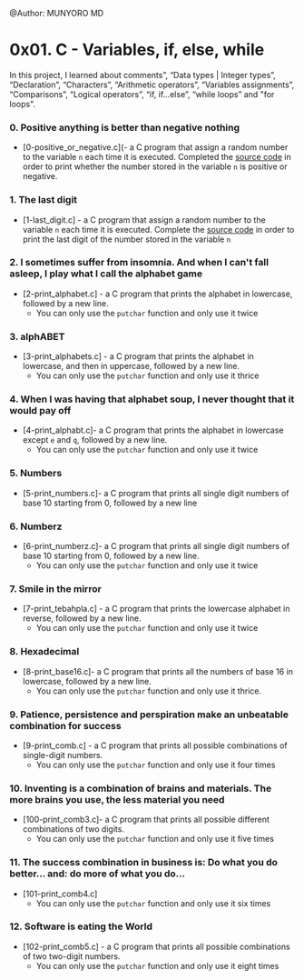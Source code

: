 @Author: MUNYORO MD
# 0x01. C - Variables, if, else, while

In this project, I learned about comments”, “Data types | Integer types”, “Declaration”, “Characters”, “Arithmetic operators”, “Variables assignments”, “Comparisons”, “Logical operators”, “if, if…else”, “while loops” and "for loops". 

### 0. Positive anything is better than negative nothing
- [0-positive_or_negative.c](- a C program that assign a random number to the variable ```n``` each time it is executed. Completed the [source code](https://alx-intranet.hbtn.io/rltoken/rrqNDWjrCWdARnWFLPExPw) in order to print whether the number stored in the variable ```n``` is positive or negative. 

### 1. The last digit
- [1-last_digit.c] - a C program that assign a random number to the variable ```n``` each time it is executed. Complete the [source code](https://alx-intranet.hbtn.io/rltoken/5HWhPDsq3jq1yCRQFrLl4Q) in order to print the last digit of the number stored in the variable ```n```

### 2. I sometimes suffer from insomnia. And when I can't fall asleep, I play what I call the alphabet game
- [2-print_alphabet.c] - a C program that prints the alphabet in lowercase, followed by a new line.
  - You can only use the ```putchar``` function and only use it twice

### 3. alphABET
- [3-print_alphabets.c] - a C program that prints the alphabet in lowercase, and then in uppercase, followed by a new line.
  - You can only use the ```putchar``` function and only use it thrice

### 4. When I was having that alphabet soup, I never thought that it would pay off
- [4-print_alphabt.c]- a C program that prints the alphabet in lowercase except ```e``` and ```q```, followed by a new line.
  - You can only use the ```putchar``` function and only use it twice

### 5. Numbers
- [5-print_numbers.c]- a C program that prints all single digit numbers of base 10 starting from 0, followed by a new line

### 6. Numberz
- [6-print_numberz.c]- a C program that prints all single digit numbers of base 10 starting from 0, followed by a new line.
  - You can only use the ```putchar``` function and only use it twice

### 7. Smile in the mirror
- [7-print_tebahpla.c] - a C program that prints the lowercase alphabet in reverse, followed by a new line.
  - You can only use the ```putchar``` function and only use it twice

### 8. Hexadecimal
- [8-print_base16.c]- a C program that prints all the numbers of base 16 in lowercase, followed by a new line.
  - You can only use the ```putchar``` function and only use it thrice.

### 9. Patience, persistence and perspiration make an unbeatable combination for success
- [9-print_comb.c] -  a C program that prints all possible combinations of single-digit numbers.
  - You can only use the ```putchar``` function and only use it four times

### 10. Inventing is a combination of brains and materials. The more brains you use, the less material you need
- [100-print_comb3.c]- a C program that prints all possible different combinations of two digits.
  - You can only use the ```putchar``` function and only use it five times

### 11. The success combination in business is: Do what you do better... and: do more of what you do...
- [101-print_comb4.c]
  - You can only use the ```putchar``` function and only use it six times

### 12. Software is eating the World
- [102-print_comb5.c] - a C program that prints all possible combinations of two two-digit numbers.
  - You can only use the ```putchar``` function and only use it eight times
